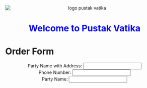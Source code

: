 <html>
  <body>
    <center><img src="https://api.freelogodesign.org/files/2b8c83ab24d74933be6820ca8077a766/thumb/logo_200x200.png?v=0" alt="logo pustak vatika" style= "display: block; margin-left: auto; margin-right: auto;"/>
    </center>
    <center><h1 style="color: blue;">Welcome to Pustak Vatika</h1>
    </center>
    <h1>Order Form</h1>
    <div >
      <center>
    <form method="post" action="http://server1">
      Party Name with Address:
      <input type="text" name="party">
      <br>
      Phone Number:
      <input type="text" name="number">
      <br>
      Party Name:
      <input type="text" name="party">
      </center>
      </form>
  </body>
    </html>
